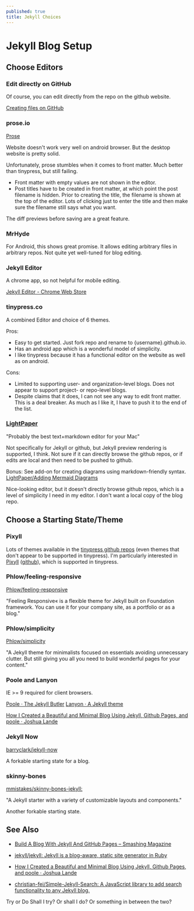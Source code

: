 ```yaml
---
published: true
title: Jekyll Choices
---
```



# Jekyll Blog Setup


## Choose Editors


### Edit directly on GitHub

Of course, you can edit directly from the repo on the github website.

[Creating files on GitHub](https://github.com/blog/1327-creating-files-on-github)


### prose.io

[Prose](http://prose.io/)

Website doesn't work very well on android browser. But the desktop website is pretty solid.

Unfortunately, prose stumbles when it comes to front matter. Much better than tinypress, but still failing.

* Front matter with empty values are not shown in the editor.
* Post titles have to be created in front matter, at which point the post filename is hidden. Prior to creating the title, the filename is shown at the top of the editor. Lots of clicking just to enter the title and then make sure the filename still says what you want.

The diff previews before saving are a great feature.


### MrHyde

For Android, this shows great promise. It allows editing arbitrary files in arbitrary repos. Not quite yet well-tuned for blog editing.


### Jekyll Editor

A chrome app, so not helpful for mobile editing.

[Jekyll Editor - Chrome Web Store](https://chrome.google.com/webstore/detail/jekyll-editor/dfdkgbhjmllemfblfoohhehdigokocme?hl=en)


### tinypress.co

A combined Editor and choice of 6 themes.

Pros:

* Easy to get started. Just fork repo and rename to {username}.github.io.
* Has an android app which is a wonderful model of simplicity.
* I like tinypress because it has a functional editor on the website as well as on android.

Cons:

* Limited to supporting user- and organization-level blogs. Does not appear to support project- or repo-level blogs.
* Despite claims that it does, I can not see any way to edit front matter. This is a deal breaker. As much as I like it, I have to push it to the end of the list.



### [LightPaper](http://lightpaper.42squares.in/)

"Probably the best text+markdown editor for your Mac"

Not specifically for Jekyll or github, but Jekyll preview rendering is supported, I think. Not sure if it can directly browse the github repos, or if edits are local and then need to be pushed to github.

Bonus: See add-on for creating diagrams using markdown-friendly syntax. [LightPaper/Adding Mermaid Diagrams](https://github.com/42Squares/LightPaper/blob/master/doc/Adding%20Mermaid%20Diagrams.md)

Nice-looking editor, but it doesn't directly browse github repos, which is a level of simplicity I need in my editor. I don't want a local copy of the blog repo.


## Choose a Starting State/Theme

### Pixyll

Lots of themes available in the [tinypress github repos](https://github.com/tinypressco) (even themes that don't appear to be supported in tinypress). I'm particularly interested in [Pixyll](http://pixyll.com/) ([github](https://github.com/tinypressco/pixyll)), which is supported in tinypress.


### Phlow/feeling-responsive

[Phlow/feeling-responsive](https://github.com/Phlow/feeling-responsive)

"Feeling Responsive« is a flexible theme for Jekyll built on Foundation framework. You can use it for your company site, as a portfolio or as a blog."


### Phlow/simplicity

[Phlow/simplicity](https://github.com/Phlow/simplicity)

"A Jekyll theme for minimalists focused on essentials avoiding unnecessary clutter. But still giving you all you need to build wonderful pages for your content."


### Poole and Lanyon

IE >= 9 required for client browsers.

[Poole · The Jekyll Butler](http://demo.getpoole.com/)
[Lanyon · A Jekyll theme](http://lanyon.getpoole.com/)

[How I Created a Beautiful and Minimal Blog Using Jekyll, Github Pages, and poole · Joshua Lande](http://joshualande.com/jekyll-github-pages-poole/)


### Jekyll Now

[barryclark/jekyll-now](https://github.com/barryclark/jekyll-now)

A forkable starting state for a blog.


### skinny-bones

[mmistakes/skinny-bones-jekyll: ](https://github.com/mmistakes/skinny-bones-jekyll)

"A Jekyll starter with a variety of customizable layouts and components."

Another forkable starting state.


## See Also

* [Build A Blog With Jekyll And GitHub Pages – Smashing Magazine](https://www.smashingmagazine.com/2014/08/build-blog-jekyll-github-pages/)

* [jekyll/jekyll: Jekyll is a blog-aware, static site generator in Ruby](https://github.com/jekyll/jekyll)

* [How I Created a Beautiful and Minimal Blog Using Jekyll, Github Pages, and poole · Joshua Lande](http://joshualande.com/jekyll-github-pages-poole/)

* [christian-fei/Simple-Jekyll-Search: A JavaScript library to add search functionality to any Jekyll blog.](https://github.com/christian-fei/Simple-Jekyll-Search)

Try or Do
Shall I try? Or shall I do? Or something in between the two?
